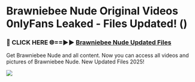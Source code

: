 # Brawniebee Nude Original Videos 0nlyFans Leaked - Files Updated! ()

<h3>🔴 CLICK HERE 🌐==►► <a href="https://tinyurl.com/2p9ay9w9" rel="nofollow">Brawniebee Nude Updated Files</a></h3>

Get Brawniebee Nude and all content. Now you can access all videos and pictures of Brawniebee Nude. New Updated Files 2025!

[![](https://i.imgur.com/KQgVmj3.gif)](https://tinyurl.com/2p9ay9w9)
